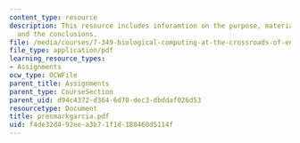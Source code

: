 ```yaml
---
content_type: resource
description: This resource includes inforamtion on the purpose, material and methods,
  and the conclusions.
file: /media/courses/7-349-biological-computing-at-the-crossroads-of-engineering-and-science-spring-2005/f4de32d492eea3b71f1d188460d5114f_presmarkgarcia.pdf
file_type: application/pdf
learning_resource_types:
- Assignments
ocw_type: OCWFile
parent_title: Assignments
parent_type: CourseSection
parent_uid: d94c4372-d364-6d70-dec3-dbddaf026d53
resourcetype: Document
title: presmarkgarcia.pdf
uid: f4de32d4-92ee-a3b7-1f1d-188460d5114f
---
```

